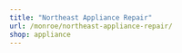 ```yaml
---
title: "Northeast Appliance Repair"
url: /monroe/northeast-appliance-repair/
shop: appliance
---
```

